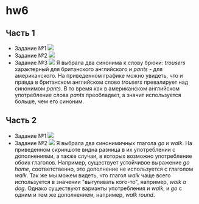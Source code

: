 # hw6
## Часть 1
+ Задание №1
![](https://pp.userapi.com/c846016/v846016320/124e1/_ke4K617oj0.jpg)
+ Задание №2
![](https://pp.userapi.com/c846016/v846016320/12724/C8L7oTdybsg.jpg)
+ Задание №3
![](https://pp.userapi.com/c846016/v846016091/1259a/NzirH8-a5YI.jpg)
Я выбрала два синонима к слову брюки: *trousers* характерный для британского английского и *pants* - для американского. На приведенном графике можно увидеть, что и правда в британском английском слово *trousers* превалирует над синонимом *pants*. В то время как в американском английском употребление слова *pants* преобладает, а значит используется больше, чем его синоним.
## Часть 2
+ Задание №1
![](https://sun9-2.userapi.com/c830508/v830508436/c3c71/VUkwQy3TR6g.jpg)
+ Задание №2
![](https://pp.userapi.com/c847019/v847019916/125eb/5b1fcigSOLU.jpg)
Я выбрала два синонимичных глагола *go* и *walk*. На приведенном скриншоте видна разница в их употреблении с дополнениями, а также случаи, в которых возможно употребление обоих глаголов. Например, существует устойчивое выражение *go home*, соответственно, это дополнение не используется с глаголом *walk*. Так же мы можем видеть, что глагол *walk* чаще всего используется в значении "выгуливать кого-то", например, *walk a dog*. Однако существуют варианты употребления и *walk*, и *go* с одним и тем же дополнением, например, *walk round*.
